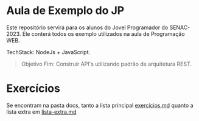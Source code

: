 # Aula de Exemplo do JP

Este repositório servirá para os alunos do Jovel Programador do SENAC-2023.
Ele conterá todos os exemplo utilizados na aula de Programação WEB.

TechStack: NodeJs + JavaScript.

> Objetivo Fim: Construir API's utilizando padrão de arquitetura REST.

# Exercícios

Se encontram na pasta docs, tanto a lista principal [exercícios.md](./docs/exercicios.md) quanto a 
lista extra em [lista-extra.md](./docs/lista-extra.md)